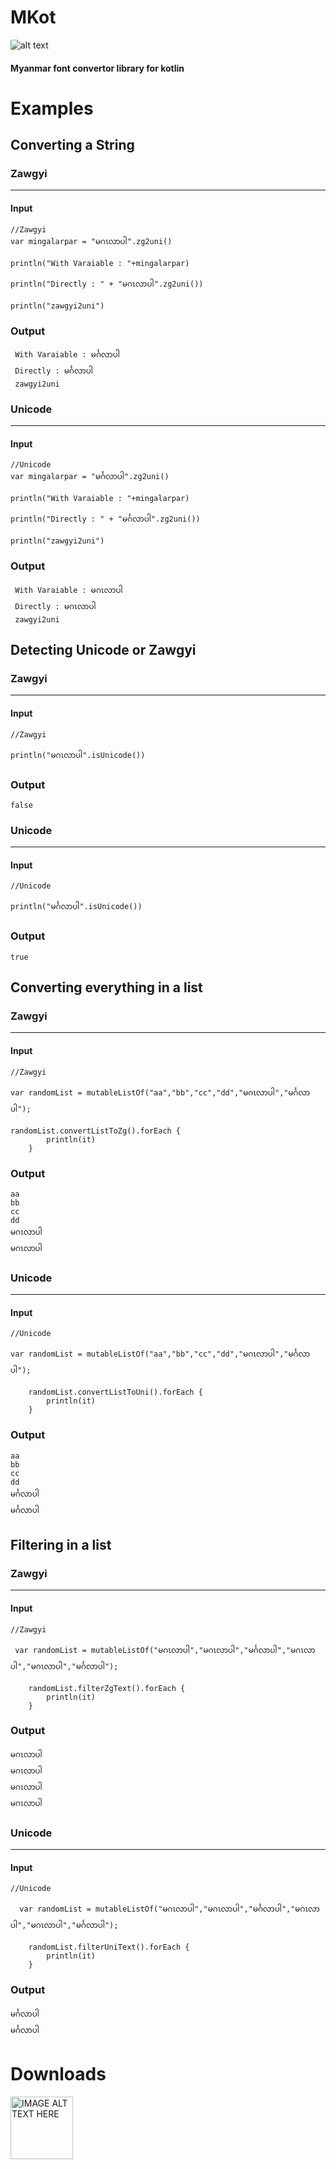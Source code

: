 # MKot
![alt text](http://www.yelinaung.xyz/img/MKot.png "Logo Title Text 1")


#### Myanmar font convertor library for kotlin ####

# Examples #

## Converting a String ##

 
### **Zawgyi** ###
** **
#### Input ####
``` 
//Zawgyi 
var mingalarpar = "မဂၤလာပါ".zg2uni()

println("With Varaiable : "+mingalarpar)

println("Directly : " + "မဂၤလာပါ".zg2uni())

println("zawgyi2uni")
 ```

 ### Output ### 
 ```
  With Varaiable : မင်္ဂလာပါ
  Directly : မင်္ဂလာပါ
  zawgyi2uni
```

### **Unicode** ###
** **
#### Input ####
``` 
//Unicode 
var mingalarpar = "မင်္ဂလာပါ".zg2uni()

println("With Varaiable : "+mingalarpar)

println("Directly : " + "မင်္ဂလာပါ".zg2uni())

println("zawgyi2uni")
 ```
 
 

 ### Output ### 
 ```
  With Varaiable : မဂၤလာပါ
  Directly : မဂၤလာပါ
  zawgyi2uni
```

## Detecting Unicode or Zawgyi ##

### **Zawgyi** ###
** **
#### Input ####
``` 
//Zawgyi

println("မဂၤလာပါ".isUnicode())

 ```

 ### Output ### 
 ```
false
```

### **Unicode** ###
** **
#### Input ####
``` 
//Unicode 

println("မင်္ဂလာပါ".isUnicode())
 ```
 
 

 ### Output ### 
 ```
true
```


## Converting everything in a list  ##

### **Zawgyi** ###
** **
#### Input ####
``` 
//Zawgyi 

var randomList = mutableListOf("aa","bb","cc","dd","မဂၤလာပါ","မင်္ဂလာပါ");

randomList.convertListToZg().forEach {
        println(it)
    }
 ```

 ### Output ### 
 ```
 aa
bb
cc
dd
မဂၤလာပါ
မဂၤလာပါ
```

### **Unicode** ###
** **
#### Input ####
``` 
//Unicode 

var randomList = mutableListOf("aa","bb","cc","dd","မဂၤလာပါ","မင်္ဂလာပါ");

    randomList.convertListToUni().forEach {
        println(it)
    }
 ```
 
 

 ### Output ### 
 ```
aa
bb
cc
dd
မင်္ဂလာပါ
မင်္ဂလာပါ
```


## Filtering  in a list   ##

### **Zawgyi** ###
** **
#### Input ####
``` 
//Zawgyi 

 var randomList = mutableListOf("မဂၤလာပါ","မဂၤလာပါ","မင်္ဂလာပါ","မဂၤလာပါ","မဂၤလာပါ","မင်္ဂလာပါ");

    randomList.filterZgText().forEach {
        println(it)
    }

 ```

 ### Output ### 
 ```
မဂၤလာပါ
မဂၤလာပါ
မဂၤလာပါ
မဂၤလာပါ

```

### **Unicode** ###
** **
#### Input ####
``` 
//Unicode 

  var randomList = mutableListOf("မဂၤလာပါ","မဂၤလာပါ","မင်္ဂလာပါ","မဂၤလာပါ","မဂၤလာပါ","မင်္ဂလာပါ");

    randomList.filterUniText().forEach {
        println(it)
    }

 ```
 
 

 ### Output ### 
 ```
မင်္ဂလာပါ
မင်္ဂလာပါ

```





# Downloads #

<a href="http://cognition.ouc.ac.cy/cclab/images/DownloadButton.png" target="_blank"><img src="http://cognition.ouc.ac.cy/cclab/images/DownloadButton.png" alt="IMAGE ALT TEXT HERE" width="100" height="100"  />